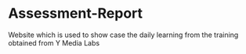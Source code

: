 # Assessment-Report
Website which is used to show case the daily learning from the training obtained from Y Media Labs
